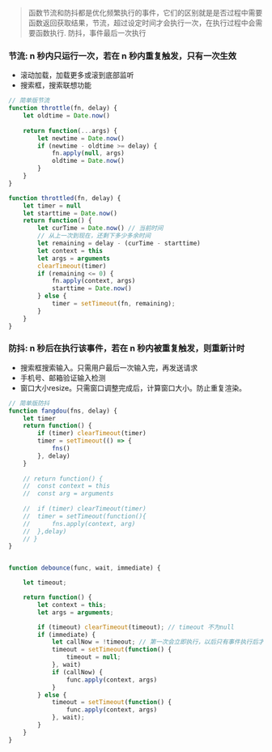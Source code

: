 
> 函数节流和防抖都是优化频繁执行的事件，它们的区别就是是否过程中需要函数返回获取结果，节流，超过设定时间才会执行一次，在执行过程中会需要函数执行.
防抖，事件最后一次执行

### 节流: n 秒内只运行一次，若在 n 秒内重复触发，只有一次生效
 -  滚动加载，加载更多或滚到底部监听
 -  搜索框，搜索联想功能
```javascript
// 简单版节流
function throttle(fn, delay) {
	let oldtime = Date.now()
	
	return function(...args) {
		let newtime = Date.now()
		if (newtime - oldtime >= delay) {
			fn.apply(null, args)
			oldtime = Date.now()
		}
	}
}

function throttled(fn, delay) {
	let timer = null
	let starttime = Date.now()
	return function() {
		let curTime = Date.now() // 当前时间
		// 从上一次到现在，还剩下多少多余时间
		let remaining = delay - (curTime - starttime) 
		let context = this
		let args = arguments
		clearTimeout(timer)
		if (remaining <= 0) {
			fn.apply(context, args)
			starttime = Date.now()
		} else {
			timer = setTimeout(fn, remaining);
		}
	}
}
```

 ### 防抖: n 秒后在执行该事件，若在 n 秒内被重复触发，则重新计时

- 搜索框搜索输入。只需用户最后一次输入完，再发送请求
- 手机号、邮箱验证输入检测
- 窗口大小resize。只需窗口调整完成后，计算窗口大小。防止重复渲染。

```javascript
// 简单版防抖
function fangdou(fns, delay) {
	let timer
	return function() {
		if (timer) clearTimeout(timer)
		timer = setTimeout(() => {
			fns()
		}, delay)
	}
	
	// return function() {
	// 	const context = this
	// 	const arg = arguments
		
	// 	if (timer) clearTimeout(timer)
	// 	timer = setTimeout(function(){
	// 		fns.apply(context, arg)
	// 	},delay)
	// }
}


function debounce(func, wait, immediate) {

	let timeout;

	return function() {
		let context = this;
		let args = arguments;

		if (timeout) clearTimeout(timeout); // timeout 不为null
		if (immediate) {
			let callNow = !timeout; // 第一次会立即执行，以后只有事件执行后才会再次触发
			timeout = setTimeout(function() {
				timeout = null;
			}, wait)
			if (callNow) {
				func.apply(context, args)
			}
		} else {
			timeout = setTimeout(function() {
				func.apply(context, args)
			}, wait);
		}
	}
}
```